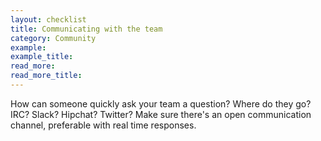 ```yaml
---
layout: checklist
title: Communicating with the team
category: Community
example:
example_title:
read_more:
read_more_title:
---
```


How can someone quickly ask your team a question? Where do they go? IRC? Slack? Hipchat? Twitter? Make sure there's an open communication channel, preferable with real time responses.

